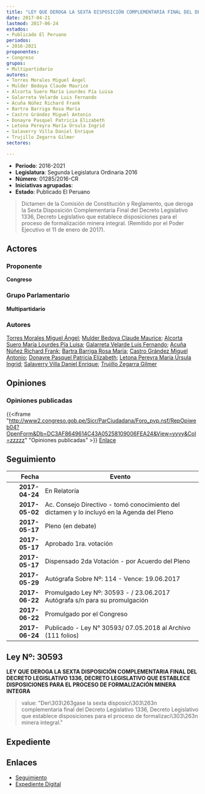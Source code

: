 ```yaml
---
title: "LEY QUE DEROGA LA SEXTA DISPOSICIÓN COMPLEMENTARIA FINAL DEL DECRETO LEGISLATIVO 1336, DECRETO LEGISLATIVO QUE ESTABLECE DISPOSICIONES PARA EL PROCESO DE FORMALIZACIÓN MINERA INTEGRAL"
date: 2017-04-21
lastmod: 2017-06-24
estados:
- Publicado El Peruano
periodos:
- 2016-2021
proponentes:
- Congreso
grupos:
- Multipartidario
autores:
- Torres Morales Miguel Ángel
- Mulder Bedoya Claude Maurice
- Alcorta Suero María Lourdes Pía Luisa
- Galarreta Velarde Luis Fernando
- Acuña Núñez Richard Frank
- Bartra Barriga Rosa María
- Castro Grández Miguel Antonio
- Donayre Pasquel Patricia Elizabeth
- Letona Pereyra María Úrsula Ingrid
- Salaverry Villa Daniel Enrique
- Trujillo Zegarra Gilmer
sectores:

---
```

- **Periodo**: 2016-2021
- **Legislatura**: Segunda Legislatura Ordinaria 2016
- **Número**: 01285/2016-CR
- **Iniciativas agrupadas**: 
- **Estado**: Publicado El Peruano

> Dictamen de la Comisión de Constitución y Reglamento, que deroga la Sexta Disposición Complementaria Final del Decreto Legislativo 1336, Decreto Legislativo que establece disposiciones para el proceso de formalización minera integral. (Remitido por el Poder Ejecutivo el 11 de enero de 2017).


## Actores

### Proponente

**Congreso**

### Grupo Parlamentario

**Multipartidario**

### Autores

[Torres Morales Miguel Ángel](mailto:mailto:mtorresm@congreso.gob.pe); [Mulder Bedoya Claude Maurice](mailto:mailto:mmulder@congreso.gob.pe); [Alcorta Suero María Lourdes Pía Luisa](mailto:mailto:lalcorta@congreso.gob.pe); [Galarreta Velarde Luis Fernando](mailto:mailto:lgalarreta@congreso.gob.pe); [Acuña Núñez Richard Frank](mailto:mailto:racuna@congreso.gob.pe); [Bartra Barriga Rosa María](mailto:mailto:rbartra@congreso.gob.pe); [Castro Grández Miguel Antonio](mailto:mailto:macastro@congreso.gob.pe); [Donayre Pasquel Patricia Elizabeth](mailto:mailto:pdonayre@congreso.gob.pe); [Letona Pereyra María Úrsula Ingrid](mailto:mailto:mletona@congreso.gob.pe); [Salaverry Villa Daniel Enrique](mailto:mailto:dsalaverry@congreso.gob.pe); [Trujillo Zegarra Gilmer](mailto:mailto:gtrujilloz@congreso.gob.pe)

## Opiniones

### Opiniones publicadas

{{<iframe "http://www2.congreso.gob.pe/Sicr/ParCiudadana/Foro_pvp.nsf/RepOpiweb04?OpenForm&Db=DC3AF8649614C43A05258109006FEA24&View=yyyy&Col=zzzzz" "Opiniones publicadas" >}}
[Enlace](http://www2.congreso.gob.pe/Sicr/ParCiudadana/Foro_pvp.nsf/RepOpiweb04?OpenForm&Db=DC3AF8649614C43A05258109006FEA24&View=yyyy&Col=zzzzz)


## Seguimiento

| Fecha | Evento |
|------:|--------|
| **2017-04-24** | En Relatoría |
| **2017-05-02** | Ac. Consejo Directivo - tomó conocimiento del dictamen y lo incluyó en la Agenda del Pleno |
| **2017-05-17** | Pleno (en debate) |
| **2017-05-17** | Aprobado 1ra. votación |
| **2017-05-17** | Dispensado 2da Votación - por Acuerdo del Pleno |
| **2017-05-29** | Autógrafa Sobre Nº: 114 - Vence: 19.06.2017 |
| **2017-06-22** | Promulgado Ley Nº: 30593 - / 23.06.2017 Autógrafa s/n para su promulgación |
| **2017-06-22** | Promulgado por el Congreso |
| **2017-06-24** | Publicado - Ley N° 30593/ 07.05.2018 al Archivo (111 folios) |

## Ley Nº: 30593

**LEY QUE DEROGA LA SEXTA DISPOSICIÓN COMPLEMENTARIA FINAL DEL DECRETO LEGISLATIVO 1336, DECRETO LEGISLATIVO QUE ESTABLECE DISPOSICIONES PARA EL PROCESO DE FORMALIZACIÓN MINERA INTEGRA**

> value: "Der\303\263gase la sexta disposici\303\263n complementaria final del Decreto Legislativo 1336, Decreto Legislativo que establece disposiciones para el proceso de formalizaci\303\263n minera integral."


## Expediente

## Enlaces

- [Seguimiento](http://www2.congreso.gob.pe/Sicr/TraDocEstProc/CLProLey2016.nsf/f7fff46988ca05b1052578e100829cc7/846668f0c8903a390525810c0054cb2c?OpenDocument)
- [Expediente Digital](http://www2.congreso.gob.pe/Sicr/TraDocEstProc/CLProLey2016.nsf/f7fff46988ca05b1052578e100829cc7/846668f0c8903a390525810c0054cb2c?OpenDocument&Click=05257FB7005EB655.eb71d0cf91d8294e05256cdf006b5706/$Body/0.1C6C)

